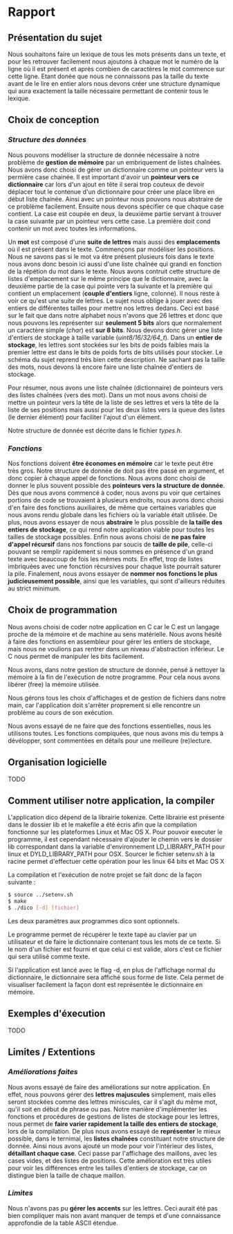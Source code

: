 # Rapport

## Présentation du sujet

Nous souhaitons faire un lexique de tous les mots présents dans un texte, et pour les retrouver facilement nous ajoutons à chaque mot le numéro de la ligne où il est présent et après combien de caractères le mot commence sur cette ligne. Etant donée que nous ne connaissons pas la taille du texte avant de le lire en entier alors nous devons créer une structure dynamique qui aura exactement la taille nécessaire permettant de contenir tous le lexique.

## Choix de conception

### *Structure des données*

Nous pouvons modéliser la structure de donnée nécessaire à notre problème de **gestion de mémoire** par un embriquement de listes chaînées. Nous avons donc choisi de gérer un dictionnaire comme un pointeur vers la permière case chainée. Il est important d'avoir un **pointeur vers ce dictionnaire** car lors d'un ajout en tête il serai trop couteux de devoir déplacer tout le contenue d'un dictionnaire pour créer une place libre en début liste chainée. Ainsi avec un pointeur nous pouvons nous abstraire de ce problème facilement.
Ensuite nous devons spécifier ce que chaque case contient. La case est coupée en deux, la deuxième partie servant à trouver la case suivante par un pointeur vers cette case. La première doit cond contenir un mot avec toutes les informations.

Un **mot** est composé d'une **suite de lettres** mais aussi des **emplacements** où il est présent dans le texte.
Commençons par modéliser les positions. Nous ne savons pas si le mot va être présent plusieurs fois dans le texte nous avons donc besoin ici aussi d'une liste chaînée qui grandi en fonction de la répétion du mot dans le texte. Nous avons contruit cette structure de listes d'emplacement sur le même principe que le dictionnaire, avec la deuxième partie de la case qui pointe vers la suivante et la première qui contient un emplacement (**couple d'entiers** ligne, colonne).
Il nous reste à voir ce qu'est une suite de lettres. Le sujet nous oblige à jouer avec des entiers de différentes tailles pour mettre nos lettres dedans. Ceci est basé sur le fait que dans notre alphabet nous n'avons que 26 lettres et donc que nous pouvons les représenter sur **seulement 5 bits** alors que normalement un caractère simple (*char*) est **sur 8 bits**. Nous devons donc gérer une liste d'entiers de stockage à taille variable (*uint8/16/32/64_t*). Dans un **entier de stockage**, les lettres sont stockées sur les bits de poids faibles mais la premier lettre est dans le bits de poids forts de bits utilisés pour stocker. Le schéma du sujet reprend très bien cette description. Ne sachant pas la taille des mots, nous devons là encore faire une liste chaînée d'entiers de stockage.

Pour résumer, nous avons une liste chaînée (dictionnaire) de pointeurs vers des listes chaînées (vers des mot). Dans un mot nous avons choisi de mettre un pointeur vers la tête de la liste de ses lettres et vers la tête de la liste de ses positions mais aussi pour les deux listes vers la queue des listes (le dernier élément) pour faciliter l'ajout d'un élément.

Notre structure de donnée est décrite dans le fichier *types.h*.

### *Fonctions*

Nos fonctions doivent **être économes en mémoire** car le texte peut être très gros. Notre structure de donnée de doit pas être passé en argument, et donc copier à chaque appel de fonctions. Nous avons donc choisi de donner le plus souvent possible des **pointeurs vers la structure de donnée**. 
Dès que nous avons commencé à coder, nous avons pu voir que certaines portions de code se trouvaient à plusieurs endroits, nous avons donc choisi d'en faire des fonctions auxiliaires, de même que certaines variables que nous avons rendu globale dans les fichiers où la variable était utilisée. 
De plus, nous avons essayer de nous **abstraire** le plus possible de **la taille des entiers de stockage**, ce qui rend notre application viable pour toutes les tailles de stockage possibles. 
Enfin nous avons choisi de **ne pas faire d'appel récursif** dans nos fonctions par soucis de **taille de pile**, celle-ci pouvant se remplir rapidement si nous sommes en présence d'un grand texte avec beaucoup de fois les mêmes mots. En effet, trop de listes imbriquées avec une fonction récursives pour chaque liste pourrait saturer la pile.
Finalement, nous avons essayer de **nommer nos fonctions le plus judicieusement possible**, ainsi que les variables, qui sont d'ailleurs réduites au strict minimum.

## Choix de programmation

Nous avons choisi de coder notre application en C car le C est un langage proche de la mémoire et de machine au sens matérielle. Nous avons hésité à faire des fonctions en assembleur pour gérer les entiers de stockage, mais nous ne voulions pas rentrer dans un niveau d'abstraction inférieur. Le C nous permet de manipuler les bits facilement.

Nous avons, dans notre gestion de structure de donnée, pensé à nettoyer la mémoire à la fin de l'exécution de notre programme. Pour cela nous avons libérer (free) la mémoire utilisée.

Nous gérons tous les choix d'affichages et de gestion de fichiers dans notre main, car l'application doit s'arrêter proprement si elle rencontre un problème au cours de son exécution.

Nous avons essayé de ne faire que des fonctions essentielles, nous les utilisons toutes. Les fonctions compiquées, que nous avons mis du temps à dévélopper, sont commentées en détails pour une meilleure (re)lecture.

## Organisation logicielle

TODO

## Comment utiliser notre application, la compiler

L'application dico dépend de la librairie tokenize. Cette librairie est présente dans le dossier lib et le makefile a été écris afin que la compilation fonctionne sur les plateformes Linux et Mac OS X. Pour pouvoir executer le programme, il est cependant nécessaire d'ajouter le chemin vers le dossier lib correspondant dans la variable d'environnement LD_LIBRARY_PATH pour linux et DYLD_LIBRARY_PATH pour OSX. Sourcer le fichier setenv.sh à la racine permet d'effectuer cette opération pour les linux 64 bits et Mac OS X

La compilation et l'exécution de notre projet se fait donc de la façon suivante :
```sh
$ source ../setenv.sh
$ make
$ ./dico [-d] [fichier]
```
Les deux paramètres aux programmes dico sont optionnels.

Le programme permet de récupérer le texte tapé au clavier par un utilisateur et de faire le dictionnaire contenant tous les mots de ce texte. Si le nom d'un fichier est fourni et que celui ci est valide, alors c'est ce fichier qui sera utilisé comme texte.

Si l'application est lancé avec le flag -d, en plus de l'affichage normal du dictionnaire, le dictionnaire sera affiché sous forme de liste. Cela permet de visualiser facilement la façon dont est représentée le dictionnaire en mémoire.

## Exemples d'éxecution

TODO

## Limites / Extentions

### *Améliorations faites*

Nous avons essayé de faire des améliorations sur notre application.
En effet, nous pouvons gérer des **lettres majuscules** simplement, mais elles seront stockées comme des lettres miniscules, car il s'agit du même mot, qu'il soit en début de phrase ou pas.
Notre manière d'implémenter les fonctions et procédures de gestions de listes de stockage pour les lettres, nous permet de **faire varier rapidement la taille des entiers de stockage**, lors de la compilation.
De plus nous avons essayé de **représenter** le mieux possible, dans le ternimal, les **listes chaînées** constituant notre structure de donnée. Ainsi nous avons ajouté un mode pour voir l'intérieur des listes, **détaillant chaque case**. Ceci passe par l'affichage des maillons, avec les cases vides, et des listes de positions. Cette amélioration est très utiles pour voir les différences entre les tailles d'entiers de stockage, car on distingue bien la taille de chaque maillon.

### *Limites*

Nous n'avons pas pu **gérer les accents** sur les lettres. Ceci aurait été pas bien compliquer mais non avant manquer de temps et d'une connaissance approfondie de la table ASCII étendue.

